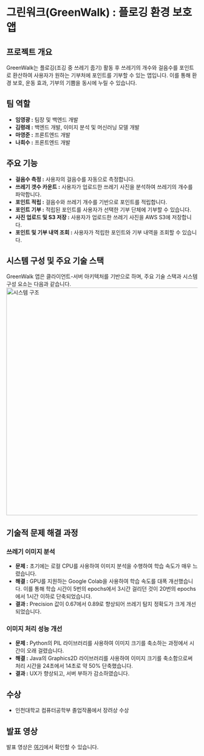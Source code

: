# 그린워크(GreenWalk) : 플로깅 환경 보호 앱

## 프로젝트 개요
GreenWalk는 플로깅(조깅 중 쓰레기 줍기) 활동 후 쓰레기의 개수와 걸음수를 포인트로 환산하여 사용자가 원하는 기부처에 포인트를 기부할 수 있는 앱입니다. 이를 통해 환경 보호, 운동 효과, 기부의 기쁨을 동시에 누릴 수 있습니다.

## 팀 역할
- **임영광 :** 팀장 및 백엔드 개발
- **김령래 :** 백엔드 개발, 이미지 분석 및 머신러닝 모델 개발
- **마영준 :** 프론트엔드 개발
- **나희수 :** 프론트엔드 개발

## 주요 기능
- **걸음수 측정 :** 사용자의 걸음수를 자동으로 측정합니다.
- **쓰레기 갯수 카운트 :** 사용자가 업로드한 쓰레기 사진을 분석하여 쓰레기의 개수를 파악합니다.
- **포인트 적립 :** 걸음수와 쓰레기 개수를 기반으로 포인트를 적립합니다.
- **포인트 기부 :** 적립된 포인트를 사용자가 선택한 기부 단체에 기부할 수 있습니다.
- **사진 업로드 및 S3 저장 :** 사용자가 업로드한 쓰레기 사진을 AWS S3에 저장합니다.
- **포인트 및 기부 내역 조회 :** 사용자가 적립한 포인트와 기부 내역을 조회할 수 있습니다.

## 시스템 구성 및 주요 기술 스택
GreenWalk 앱은 클라이언트-서버 아키텍처를 기반으로 하며, 주요 기술 스택과 시스템 구성 요소는 다음과 같습니다.
<img src="https://github.com/CodeHanZoom/backend/assets/104816348/3b7f92b1-5c7f-49fc-903a-d2e1b34be56f" alt="시스템 구조" width="600">

## 기술적 문제 해결 과정
### 쓰레기 이미지 분석
- **문제 :** 초기에는 로컬 CPU를 사용하여 이미지 분석을 수행하여 학습 속도가 매우 느렸습니다.
- **해결 :** GPU를 지원하는 Google Colab을 사용하여 학습 속도를 대폭 개선했습니다. 이를 통해 학습 시간이 5번의 epochs에서 3시간 걸리던 것이 20번의 epochs에서 1시간 이하로 단축되었습니다.
- **결과 :** Precision 값이 0.67에서 0.89로 향상되어 쓰레기 탐지 정확도가 크게 개선되었습니다.

### 이미지 처리 성능 개선
- **문제 :** Python의 PIL 라이브러리를 사용하여 이미지 크기를 축소하는 과정에서 시간이 오래 걸렸습니다.
- **해결 :** Java의 Graphics2D 라이브러리를 사용하여 이미지 크기를 축소함으로써 처리 시간을 24초에서 14초로 약 50% 단축했습니다.
- **결과 :** UX가 향상되고, 서버 부하가 감소하였습니다.

## 수상
- 인천대학교 컴퓨터공학부 졸업작품에서 장려상 수상

## 발표 영상
발표 영상은 [여기](https://www.youtube.com/watch?v=BA0t6afDTkk)에서 확인할 수 있습니다.
